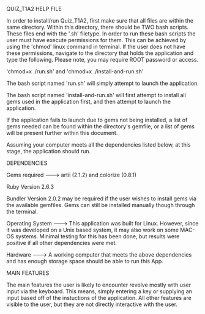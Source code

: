 QUIZ_T1A2 HELP FILE

In order to install/run Quiz_T1A2, first make sure that all files are within the same directory. Within this directory, there should be TWO bash scripts. These files end with the '.sh' filetype. In order to run these bash scripts the user must have execute permissions for them. This can be achieved by using the 'chmod' linux command in terminal. If the user does not have these permissions, navigate to the directory that holds the application and type the following. Please note, you may require ROOT password or access.

'chmod+x ./run.sh'      and      'chmod+x ./install-and-run.sh'

The bash script named 'run.sh' will simply attempt to launch the application.

The bash script named 'install-and-run.sh' will first attempt to install all gems used in the application first, and then attempt to launch the application.

If the application fails to launch due to gems not being installed, a list of gems needed can be found within the directory's gemfile, or a list of gems will be present further within this document.

Assuming your computer meets all the dependencies listed below, at this stage, the application should run.






DEPENDENCIES

Gems required --->  artii (2.1.2) and  colorize (0.8.1)

Ruby Version 2.6.3

Bundler Version 2.0.2 may be required if the user wishes to install gems via the available gemfiles. Gems can still be installed manually though through the terminal.

Operating System ---> This application was built for Linux. However, since it was developed on a Unix based system, it may also work on some MAC-OS systems. Minimal testing for this has been done, but results were positive if all other dependencies were met. 

Hardware ---> A working computer that meets the above dependencies and has enough storage space should be able to run this App.






MAIN FEATURES

The main features the user is likely to encounter revolve mostly with user input via the keyboard. This means, simply entering a key or supplying an input based off of the instuctions of the application. All other features are visible to the user, but they are not directly interactive with the user. 